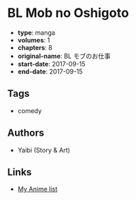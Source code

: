 # BL Mob no Oshigoto

-   **type**: manga
-   **volumes**: 1
-   **chapters**: 8
-   **original-name**: BL モブのお仕事
-   **start-date**: 2017-09-15
-   **end-date**: 2017-09-15

## Tags

-   comedy

## Authors

-   Yaibi (Story & Art)

## Links

-   [My Anime list](https://myanimelist.net/manga/111485/BL_Mob_no_Oshigoto)
